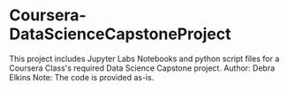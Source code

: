 # Coursera-DataScienceCapstoneProject
This project includes Jupyter Labs Notebooks and python script files for a Coursera Class's required Data Science Capstone project.
Author: Debra Elkins
Note: The code is provided as-is.
